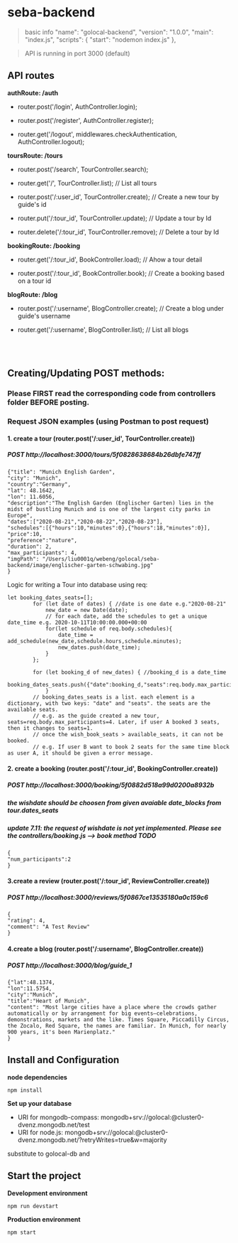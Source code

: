 # seba-backend
> basic info
  "name": "golocal-backend",
  "version": "1.0.0",
  "main": "index.js",
  "scripts": {
    "start": "nodemon index.js"
  },
  
> API is running in port 3000 (default) 

## API routes

**authRoute: /auth**

+ router.post('/login', AuthController.login);

+ router.post('/register', AuthController.register);

+ router.get('/logout', middlewares.checkAuthentication, AuthController.logout);



**toursRoute: /tours**

+ router.post('/search', TourController.search);

+ router.get('/', TourController.list); // List all tours

+ router.post('/:user_id', TourController.create); // Create a new tour by guide's id

+ router.put('/:tour_id',  TourController.update); // Update a tour by Id  

+ router.delete('/:tour_id',  TourController.remove); // Delete a tour by Id 


**bookingRoute: /booking**

+ router.get('/:tour_id', BookController.load); // Ahow a tour detail

+ router.post('/:tour_id', BookController.book); // Create a booking based on a tour id 

**blogRoute: /blog**
+ router.post('/:username', BlogController.create); // Create a blog under guide's username

+ router.get('/:username', BlogController.list); // List all blogs 
<br/>
<br/>

## Creating/Updating POST methods:
### Please FIRST read the corresponding code from controllers folder BEFORE posting.

### Request JSON examples (using Postman to post request)
#### 1. create a tour (router.post('/:user_id', TourController.create))
##### POST http://localhost:3000/tours/5f0828638684b26dbfe747ff
```
{"title": "Munich English Garden",
"city": "Munich",
"country":"Germany",
"lat": 48.1642,
"lon": 11.6056,
"description":"The English Garden (Englischer Garten) lies in the midst of bustling Munich and is one of the largest city parks in Europe",
"dates":["2020-08-21","2020-08-22","2020-08-23"],
"schedules":[{"hours":10,"minutes":0},{"hours":18,"minutes":0}],
"price":10,
"preference":"nature",
"duration": 2,
"max_participants": 4,
"imgPath": "/Users/liu0001q/webeng/golocal/seba-backend/image/englischer-garten-schwabing.jpg"
}
```
Logic for writing a Tour into database using req:
```
let booking_dates_seats=[];
        for (let date of dates) { //date is one date e.g."2020-08-21"
            new_date = new Date(date);
            // for each date, add the schedules to get a unique date_time e.g. 2020-10-11T10:00:00.000+00:00
            for(let schedule of req.body.schedules){ 
                date_time = add_schedule(new_date,schedule.hours,schedule.minutes);
                new_dates.push(date_time);
            }
        };
        
        for (let booking_d of new_dates) { //booking_d is a date_time
            booking_dates_seats.push({"date":booking_d,"seats":req.body.max_participants}); 
            }
        // booking_dates_seats is a list. each element is a dictionary, with two keys: "date" and "seats". the seats are the available seats.
        // e.g. as the guide created a new tour, seats=req.body.max_participants=4. Later, if user A booked 3 seats, then it changes to seats=1. 
        // once the wish_book_seats > available_seats, it can not be booked. 
        // e.g. If user B want to book 2 seats for the same time block as user A, it should be given a error message.
```



#### 2. create a booking (router.post('/:tour_id', BookingController.create))
##### POST http://localhost:3000/booking/5f0882d518a99d0200a8932b
##### the wishdate should be choosen from given avaiable date_blocks from tour.dates_seats
##### update 7.11: the request of wishdate is not yet implemented. Please see the controllers/booking.js --> book method TODO
```
{
"num_participants":2
}

```
#### 3.create a review (router.post('/:tour_id', ReviewController.create))
##### POST http://localhost:3000/reviews/5f0867ce13535180a0c159c6

```
{
"rating": 4,
"comment": "A Test Review"
}

```

#### 4.create a blog (router.post('/:username', BlogController.create))
##### POST http://localhost:3000/blog/guide_1

```
{"lat":48.1374,
"lon":11.5754,
"city":"Munich",
"title":"Heart of Munich",
"content": "Most large cities have a place where the crowds gather automatically or by arrangement for big events—celebrations, demonstrations, markets and the like. Times Square, Piccadilly Circus, the Zocalo, Red Square, the names are familiar. In Munich, for nearly 900 years, it's been Marienplatz."
}

```







## Install and Configuration

**node dependencies**

```
npm install
```

**Set up your database**

* URI for mongodb-compass: mongodb+srv://golocal:<password>@cluster0-dvenz.mongodb.net/test
* URI for node.js:  mongodb+srv://golocal:<password>@cluster0-dvenz.mongodb.net/<dbname>?retryWrites=true&w=majority
  
substitute <dbname> to golocal-db
and <password>
  
## Start the project



**Development environment**
```bash
npm run devstart
```

**Production environment**
```bash
npm start
```
